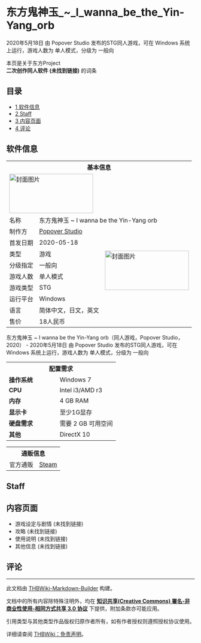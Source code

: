 # 东方鬼神玉_~_I_wanna_be_the_Yin-Yang_orb

<!-- source html: G:\repos\THBWiki-Markdown-Builder\THBWikiMarkdown\Temp\main\a\a5\ns0%3A%E4%B8%9C%E6%96%B9%E9%AC%BC%E7%A5%9E%E7%8E%89_%7E_I_wanna_be_the_Yin-Yang_orb.html -->

2020年5月18日 由 Popover Studio  发布的STG同人游戏，可在 Windows 系统上运行，游戏人数为 单人模式，分级为 一般向

本页是关于东方Project  
 **二次创作同人软件 (未找到链接)** 的词条
## 目录

- [1 软件信息](#软件信息)
- [2 Staff](#Staff)
- [3 内容页面](#内容页面)
- [4 评论](#评论)




## 软件信息

<table><tbody><tr><th colspan="3">基本信息</th></tr><tr><td class="cover-artwork-mobile" colspan="2"><a href="./文件-东方鬼神玉_~_I_wanna_be_the_Yin-Yang_orb封面.jpg.md" class="image" title="封面图片"><img alt="封面图片" src="https://upload.thwiki.cc/thumb/9/97/%E4%B8%9C%E6%96%B9%E9%AC%BC%E7%A5%9E%E7%8E%89_~_I_wanna_be_the_Yin-Yang_orb%E5%B0%81%E9%9D%A2.jpg/224px-%E4%B8%9C%E6%96%B9%E9%AC%BC%E7%A5%9E%E7%8E%89_~_I_wanna_be_the_Yin-Yang_orb%E5%B0%81%E9%9D%A2.jpg" decoding="async" loading="lazy" width="224" height="105" srcset="https://upload.thwiki.cc/thumb/9/97/%E4%B8%9C%E6%96%B9%E9%AC%BC%E7%A5%9E%E7%8E%89_~_I_wanna_be_the_Yin-Yang_orb%E5%B0%81%E9%9D%A2.jpg/336px-%E4%B8%9C%E6%96%B9%E9%AC%BC%E7%A5%9E%E7%8E%89_~_I_wanna_be_the_Yin-Yang_orb%E5%B0%81%E9%9D%A2.jpg 1.5x, https://upload.thwiki.cc/thumb/9/97/%E4%B8%9C%E6%96%B9%E9%AC%BC%E7%A5%9E%E7%8E%89_~_I_wanna_be_the_Yin-Yang_orb%E5%B0%81%E9%9D%A2.jpg/448px-%E4%B8%9C%E6%96%B9%E9%AC%BC%E7%A5%9E%E7%8E%89_~_I_wanna_be_the_Yin-Yang_orb%E5%B0%81%E9%9D%A2.jpg 2x" data-file-width="460" data-file-height="215"></a></td>
</tr><tr><td class="label">名称</td><td colspan="2"> 东方鬼神玉 ~ I wanna be the Yin-Yang orb </td></tr><tr><td class="label">制作方</td><td><a href="/index.php?title=Popover_Studio&amp;action=edit&amp;redlink=1" class="new" title="Popover Studio（页面不存在）">Popover Studio</a></td><td class="cover-artwork" rowspan="8" style="min-width:224px;"><a href="./文件-东方鬼神玉_~_I_wanna_be_the_Yin-Yang_orb封面.jpg.md" class="image" title="封面图片"><img alt="封面图片" src="https://upload.thwiki.cc/thumb/9/97/%E4%B8%9C%E6%96%B9%E9%AC%BC%E7%A5%9E%E7%8E%89_~_I_wanna_be_the_Yin-Yang_orb%E5%B0%81%E9%9D%A2.jpg/224px-%E4%B8%9C%E6%96%B9%E9%AC%BC%E7%A5%9E%E7%8E%89_~_I_wanna_be_the_Yin-Yang_orb%E5%B0%81%E9%9D%A2.jpg" decoding="async" loading="lazy" width="224" height="105" srcset="https://upload.thwiki.cc/thumb/9/97/%E4%B8%9C%E6%96%B9%E9%AC%BC%E7%A5%9E%E7%8E%89_~_I_wanna_be_the_Yin-Yang_orb%E5%B0%81%E9%9D%A2.jpg/336px-%E4%B8%9C%E6%96%B9%E9%AC%BC%E7%A5%9E%E7%8E%89_~_I_wanna_be_the_Yin-Yang_orb%E5%B0%81%E9%9D%A2.jpg 1.5x, https://upload.thwiki.cc/thumb/9/97/%E4%B8%9C%E6%96%B9%E9%AC%BC%E7%A5%9E%E7%8E%89_~_I_wanna_be_the_Yin-Yang_orb%E5%B0%81%E9%9D%A2.jpg/448px-%E4%B8%9C%E6%96%B9%E9%AC%BC%E7%A5%9E%E7%8E%89_~_I_wanna_be_the_Yin-Yang_orb%E5%B0%81%E9%9D%A2.jpg 2x" data-file-width="460" data-file-height="215"></a></td>
</tr><tr><td class="label">首发日期</td><td>2020-05-18</td></tr><tr><td class="label">类型</td><td>游戏</td></tr><tr><td class="label">分级指定</td><td>一般向</td></tr><tr><td class="label">游戏人数</td><td>单人模式</td></tr><tr><td class="label">游戏类型</td><td>STG</td></tr><tr><td class="label">运行平台</td><td>Windows</td></tr><tr><td class="label">语言</td><td>简体中文，日文，英文</td></tr><tr><td class="label">售价</td><td>18人民币</td></tr></tbody></table>

东方鬼神玉 ~ I wanna be the Yin-Yang orb（同人游戏，Popover Studio，2020） - 2020年5月18日 由 Popover Studio  发布的STG同人游戏，可在 Windows 系统上运行，游戏人数为 单人模式，分级为 一般向

<table>
<tbody><tr><th colspan="2">配置需求</th></tr>
<tr><td style="width:120px;padding-left:7px;"><b>操作系统</b></td><td>Windows 7</td></tr><tr><td style="width:120px;padding-left:7px;"><b>CPU</b></td><td>Intel i3/AMD r3</td></tr><tr><td style="width:120px;padding-left:7px;"><b>内存</b></td><td>4 GB RAM</td></tr><tr><td style="width:120px;padding-left:7px;"><b>显示卡</b></td><td>至少1G显存</td></tr><tr><td style="width:120px;padding-left:7px;"><b>硬盘需求</b></td><td>需要 2 GB 可用空间</td></tr><tr><td style="width:120px;padding-left:7px;"><b>其他</b></td><td>DirectX 10</td></tr>
</tbody></table>



<table><tbody><tr><th colspan="3">通贩信息</th></tr><tr><td class="label">官方通贩</td><td colspan="2"><a rel="nofollow" class="external text" href="https://store.steampowered.com/app/1274310">Steam</a></td></tr></tbody></table>


## Staff
## 内容页面
- 游戏设定与剧情 (未找到链接)
- 攻略 (未找到链接)
- 使用说明 (未找到链接)
- 其他信息 (未找到链接)

## 评论




---

此文档由 [THBWiki-Markdown-Builder](https://github.com/Delsin-Yu/THBWiki-Markdown-Builder) 构建。

文档中的所有内容除特殊注明外，均在 [**知识共享(Creative Commons) 署名-非商业性使用-相同方式共享 3.0 协议**](https://creativecommons.org/licenses/by-sa/3.0/deed.zh-hans) 下提供，附加条款亦可能应用。

引用类型与其他类型作品版权归原作者所有，如有作者授权则遵照授权协议使用。

详细请查阅 [THBWiki：免责声明](https://thbwiki.cc/THBWiki:%E5%85%8D%E8%B4%A3%E5%A3%B0%E6%98%8E)。

